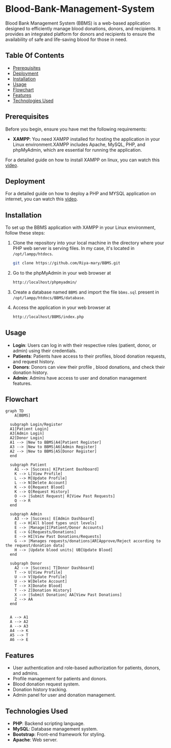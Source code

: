 # Blood-Bank-Management-System
Blood Bank Management System (BBMS) is a web-based application designed to efficiently manage blood donations, donors, and recipients. It provides an integrated platform for donors and recipients to ensure the availability of safe and life-saving blood for those in need.

## Table Of Contents

- [Prerequisites](#prerequisites)
- [Deployment](#deployment)
- [Installation](#installation)
- [Usage](#usage)
- [Flowchart](#flowchart)
- [Features](#features)
- [Technologies Used](#technologies-used)

## Prerequisites

Before you begin, ensure you have met the following requirements:

- **XAMPP**: You need XAMPP installed for hosting the application in your Linux environment.XAMPP includes Apache, MySQL, PHP, and phpMyAdmin, which are essential for running the application.

For a detailed guide on how to install XAMPP on linux, you can watch this [video](https://www.youtube.com/watch?v=XoKUkdmfTZQ).

## Deployment

For a detailed guide on how to deploy a PHP and MYSQL application on internet, you can watch this [video](https://youtu.be/IbUmbYKY_Q4?si=1Od8XSaNmLZ8CRiY).


## Installation

To set up the BBMS application with XAMPP in your Linux environment, follow these steps:

1. Clone the repository into your local machine in the directory where your PHP web server is serving files. In my case, it's located in `/opt/lampp/htdocs`.

   ```bash
   git clone https://github.com/Riya-mary/BBMS.git
   ```

2. Go to the phpMyAdmin in your web browser at
   ```bash
   http://localhost/phpmyadmin/
   ```
3. Create a database named `BBMS` and import the file `bbms.sql` present in `/opt/lampp/htdocs/BBMS/database`.

4. Access the application in your web browser at
   ```bash
   http://localhost/BBMS/index.php
   ```

## Usage

- **Login**: Users can log in with their respective roles (patient, donor, or admin) using their credentials.
- **Patients**: Patients have access to their profiles, blood donation requests, and request history.
- **Donors**: Donors can view their profile , blood donations, and check their donation history.
- **Admin**: Admins have access to user and donation management features.

## Flowchart

```mermaid
graph TD
    A[BBMS]

  subgraph Login/Register
  A1[Patient Login]
  A3[Admin Login]
  A2[Donor Login]
  A1 --> |New to BBMS|A4[Patient Register]
  A3 --> |New to BBMS|A6[Admin Register]
  A2 --> |New to BBMS|A5[Donor Register]
  end

  subgraph Patient
    A1 --> |Success| K[Patient Dashboard]
    K --> L[View Profile]
    L --> M[Update Profile]
    L --> N[Delete Account]
    K --> O[Request Blood]
    K --> Q[Request History]
    O --> |Submit Request| R[View Past Requests]
    Q --> R
  end

  subgraph Admin
    A3 --> |Success| E[Admin Dashboard]
    E --> H[All blood types unit levels]
    E --> |Manage|I[Patient/Donor Accounts]
    E --> G[Requests/Donations]
    E --> HI[View Past Donations/Requests]
    G --> |Manages requests/donations|AR[Approve/Reject according to the request/donation data]
    H --> |Update blood units| UB[Update Blood]
  end

  subgraph Donor
    A2 --> |Success| T[Donor Dashboard]
    T --> U[View Profile]
    U --> V[Update Profile]
    U --> W[Delete Account]
    T --> X[Donate Blood]
    T --> Z[Donation History]
    X --> |Submit Donation| AA[View Past Donations]
    Z --> AA
  end


  A --> A1
  A --> A2
  A --> A3
  A4 --> K
  A5 --> T
  A6 --> E

```
## Features

- User authentication and role-based authorization for patients, donors, and admins.
- Profile management for patients and donors.
- Blood donation request system.
- Donation history tracking.
- Admin panel for user and donation management.

## Technologies Used

- **PHP**: Backend scripting language.
- **MySQL**: Database management system.
- **Bootstrap**: Front-end framework for styling.
- **Apache**: Web server.
